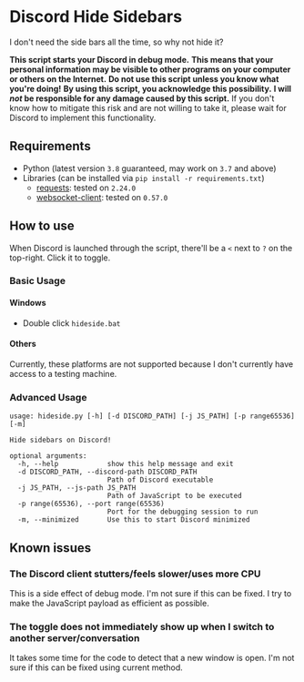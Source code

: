 # Discord Hide Sidebars

I don't need the side bars all the time, so why not hide it?

**This script starts your Discord in debug mode.**
**This means that your personal information may be visible to other programs on your computer or others on the Internet.**
**Do not use this script unless you know what you're doing!**
**By using this script, you acknowledge this possibility.**
**I will *not* be responsible for any damage caused by this script.**
If you don't know how to mitigate this risk and are not willing to take it, please wait for Discord to implement this functionality.

## Requirements

* Python (latest version `3.8` guaranteed, may work on `3.7` and above)
* Libraries (can be installed via `pip install -r requirements.txt`)
  * [requests](https://requests.readthedocs.io/en/master/): tested on `2.24.0`
  * [websocket-client](https://github.com/websocket-client/websocket-client): tested on `0.57.0`

## How to use

When Discord is launched through the script, there'll be a `<` next to `?` on the top-right.
Click it to toggle.

### Basic Usage

#### Windows

* Double click `hideside.bat`

#### Others

Currently, these platforms are not supported because I don't currently have access to a testing machine.

### Advanced Usage

```text
usage: hideside.py [-h] [-d DISCORD_PATH] [-j JS_PATH] [-p range65536] [-m]

Hide sidebars on Discord!

optional arguments:
  -h, --help            show this help message and exit
  -d DISCORD_PATH, --discord-path DISCORD_PATH
                        Path of Discord executable
  -j JS_PATH, --js-path JS_PATH
                        Path of JavaScript to be executed
  -p range(65536), --port range(65536)
                        Port for the debugging session to run
  -m, --minimized       Use this to start Discord minimized
```

## Known issues

### The Discord client stutters/feels slower/uses more CPU

This is a side effect of debug mode. I'm not sure if this can be fixed.
I try to make the JavaScript payload as efficient as possible.

### The toggle does not immediately show up when I switch to another server/conversation

It takes some time for the code to detect that a new window is open.
I'm not sure if this can be fixed using current method.

